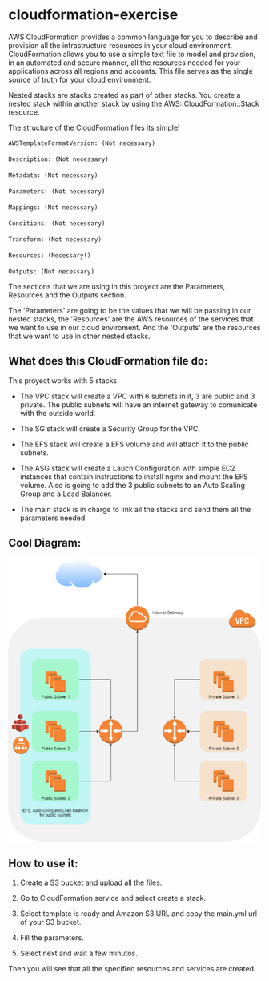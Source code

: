 # cloudformation-exercise

AWS CloudFormation provides a common language for you to describe and provision all the infrastructure resources in your cloud environment. CloudFormation allows you to use a simple text file to model and provision, in an automated and secure manner, all the resources needed for your applications across all regions and accounts. This file serves as the single source of truth for your cloud environment.

Nested stacks are stacks created as part of other stacks. You create a nested stack within another stack by using the AWS::CloudFormation::Stack resource.

The structure of the CloudFormation files its simple!

```
AWSTemplateFormatVersion: (Not necessary)

Description: (Not necessary)

Metadata: (Not necessary)

Parameters: (Not necessary)

Mappings: (Not necessary)

Conditions: (Not necessary)

Transform: (Not necessary)

Resources: (Necessary!)

Outputs: (Not necessary)

```
 The sections that we are using in this proyect are the Parameters, Resources and the Outputs section.

 The 'Parameters' are going to be the values that we will be passing in our nested stacks, the 'Resources' are the AWS resources of the services that we want to use in our cloud enviroment. And the 'Outputs' are the resources that we want to use in other nested stacks.

## What does this CloudFormation file do:

This proyect works with 5 stacks.

- The VPC stack will create a VPC with 6 subnets in it, 3 are public and 3 private. The public subnets will have an internet gateway to comunicate with the outside world.

- The SG stack will create a Security Group for the VPC.

- The EFS stack will create a EFS volume and will attach it to the public subnets.

- The ASG stack will create a Lauch Configuration with simple EC2 instances that contain instructions to install nginx and mount the EFS volume. Also is going to add the 3 public subnets to an Auto Scaling Group and a Load Balancer.

- The main stack is in charge to link all the stacks and send them all the parameters needed.

## Cool Diagram:
<p align="center">
  <img src="img/diagram.png"/>
</p>

## How to use it:

1. Create a S3 bucket and upload all the files.

2. Go to CloudFormation service and select create a stack.

3. Select template is ready and Amazon S3 URL and copy the main.yml url of your S3 bucket.

4. Fill the parameters.

5. Select next and wait a few minutos.

Then you will see that all the specified resources and services are created.
